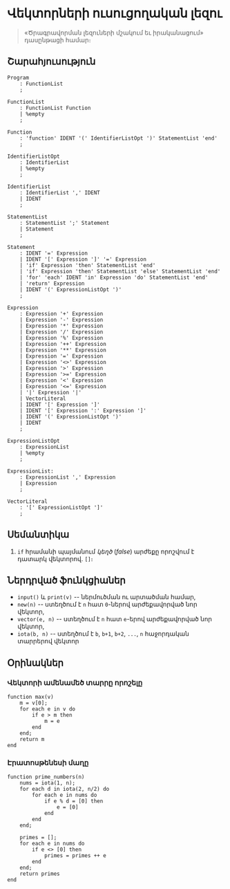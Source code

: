 # Վեկտորների ուսուցողական լեզու

> «Ծրագրավորման լեզուների մշակում եւ իրականացում» դասընթացի համար։

## Շարահյուսություն

```
Program
    : FunctionList
    ;

FunctionList
    : FunctionList Function
    | %empty
    ;

Function
    : 'function' IDENT '(' IdentifierListOpt ')' StatementList 'end'
    ;

IdentifierListOpt
    : IdentifierList
    | %empty
    ;

IdentifierList
    : IdentifierList ',' IDENT
    | IDENT
    ;

StatementList
    : StatementList ';' Statement
    | Statement
    ;

Statement
    : IDENT '=' Expression
    | IDENT '[' Expression ']' '=' Expression
    | 'if' Expression 'then' StatementList 'end'
    | 'if' Expression 'then' StatementList 'else' StatementList 'end'
    | 'for' 'each' IDENT 'in' Expression 'do' StatementList 'end'
    | 'return' Expression
    | IDENT '(' ExpressionListOpt ')'
    ;

Expression
    : Expression '+' Expression
    | Expression '-' Expression
    | Expression '*' Expression
    | Expression '/' Expression
    | Expression '%' Expression
    | Expression '++' Expression
    | Expression '**' Expression
    | Expression '=' Expression
    | Expression '<>' Expression
    | Expression '>' Expression
    | Expression '>=' Expression
    | Expression '<' Expression
    | Expression '<=' Expression
    | '|' Expression '|'
    | VectorLiteral
    | IDENT '[' Expression ']'
    | IDENT '[' Expression ':' Expression ']'
    | IDENT '(' ExpressionListOpt ')'
    | IDENT
    ;

ExpressionListOpt
    : ExpressionList
    | %empty
    ;

ExpressionList:
    : ExpressionList ',' Expression
    | Expression
    ;

VectorLiteral
    : '[' ExpressionListOpt ']'
    ;
```


## Սեմանտիկա

1. `if` հրամանի պայմանում _կեղծ_ (_false_) արժեքը որոշվում է դատարկ վեկտորով. `[]`։


## Ներդրված ֆունկցիաներ

* `input()` և `print(v)` -- ներմուծման ու արտածման համար,
* `new(n)` -- ստեղծում է `n` հատ `0`-ներով արժեքավորված նոր վեկտոր,
* `vector(e, n)` -- ստեղծում է `n` հատ `e`-երով արժեքավորված նոր վեկտոր,
* `iota(b, n)` -- ստեղծում է `b`, `b+1`, `b+2`, `...`, `n` հաջորդական տարրերով վեկտոր


## Օրինակներ

### Վեկտորի ամենամեծ տարրը որոշելը

```
function max(v)
    m = v[0];
    for each e in v do
        if e > m then
            m = e
        end
    end;
    return m
end
```

### Էրատոսթենեսի մաղը

```
function prime_numbers(n)
    nums = iota(1, n);
    for each d in iota(2, n/2) do
        for each e in nums do
            if e % d = [0] then
                e = [0]
            end
        end
    end;
    
    primes = [];
    for each e in nums do
        if e <> [0] then
            primes = primes ++ e
        end
    end;
    return primes
end
```

